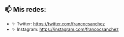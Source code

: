 ## 📫 Mis redes: 
* ✨ Twitter: https://twitter.com/francocsanchez
* ✨ Instagram: https://instagram.com/francocsanchez
